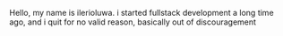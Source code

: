 Hello, my name is ilerioluwa.
i started fullstack development a long time ago, and i quit for no valid reason, basically out of discouragement
